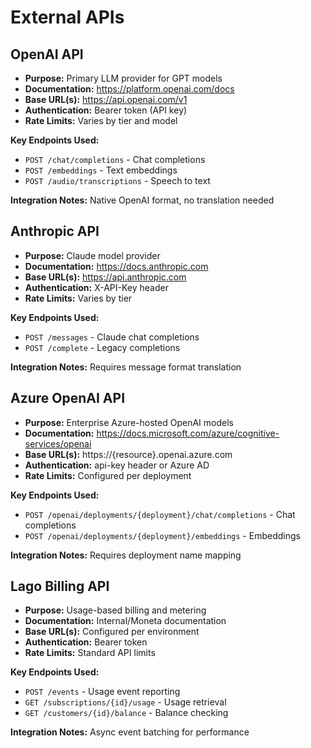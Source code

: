 # External APIs

## OpenAI API
- **Purpose:** Primary LLM provider for GPT models
- **Documentation:** https://platform.openai.com/docs
- **Base URL(s):** https://api.openai.com/v1
- **Authentication:** Bearer token (API key)
- **Rate Limits:** Varies by tier and model

**Key Endpoints Used:**
- `POST /chat/completions` - Chat completions
- `POST /embeddings` - Text embeddings
- `POST /audio/transcriptions` - Speech to text

**Integration Notes:** Native OpenAI format, no translation needed

## Anthropic API
- **Purpose:** Claude model provider
- **Documentation:** https://docs.anthropic.com
- **Base URL(s):** https://api.anthropic.com
- **Authentication:** X-API-Key header
- **Rate Limits:** Varies by tier

**Key Endpoints Used:**
- `POST /messages` - Claude chat completions
- `POST /complete` - Legacy completions

**Integration Notes:** Requires message format translation

## Azure OpenAI API
- **Purpose:** Enterprise Azure-hosted OpenAI models
- **Documentation:** https://docs.microsoft.com/azure/cognitive-services/openai
- **Base URL(s):** https://{resource}.openai.azure.com
- **Authentication:** api-key header or Azure AD
- **Rate Limits:** Configured per deployment

**Key Endpoints Used:**
- `POST /openai/deployments/{deployment}/chat/completions` - Chat completions
- `POST /openai/deployments/{deployment}/embeddings` - Embeddings

**Integration Notes:** Requires deployment name mapping

## Lago Billing API
- **Purpose:** Usage-based billing and metering
- **Documentation:** Internal/Moneta documentation
- **Base URL(s):** Configured per environment
- **Authentication:** Bearer token
- **Rate Limits:** Standard API limits

**Key Endpoints Used:**
- `POST /events` - Usage event reporting
- `GET /subscriptions/{id}/usage` - Usage retrieval
- `GET /customers/{id}/balance` - Balance checking

**Integration Notes:** Async event batching for performance

